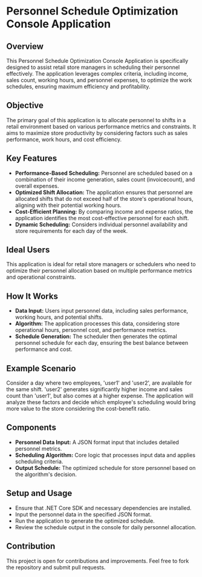 <h1>Personnel Schedule Optimization Console Application</h1>

<h2>Overview</h2>
<p>
    This Personnel Schedule Optimization Console Application is specifically designed to assist retail store managers in scheduling their personnel effectively. The application leverages complex criteria, including income, sales count, working hours, and personnel expenses, to optimize the work schedules, ensuring maximum efficiency and profitability.
</p>

<h2>Objective</h2>
<p>
    The primary goal of this application is to allocate personnel to shifts in a retail environment based on various performance metrics and constraints. It aims to maximize store productivity by considering factors such as sales performance, work hours, and cost efficiency.
</p>

<h2>Key Features</h2>
<ul>
    <li><strong>Performance-Based Scheduling:</strong> Personnel are scheduled based on a combination of their income generation, sales count (invoicecount), and overall expenses.</li>
    <li><strong>Optimized Shift Allocation:</strong> The application ensures that personnel are allocated shifts that do not exceed half of the store's operational hours, aligning with their potential working hours.</li>
    <li><strong>Cost-Efficient Planning:</strong> By comparing income and expense ratios, the application identifies the most cost-effective personnel for each shift.</li>
    <li><strong>Dynamic Scheduling:</strong> Considers individual personnel availability and store requirements for each day of the week.</li>
</ul>

<h2>Ideal Users</h2>
<p>
    This application is ideal for retail store managers or schedulers who need to optimize their personnel allocation based on multiple performance metrics and operational constraints.
</p>

<h2>How It Works</h2>
<ul>
    <li><strong>Data Input:</strong> Users input personnel data, including sales performance, working hours, and potential shifts.</li>
    <li><strong>Algorithm:</strong> The application processes this data, considering store operational hours, personnel cost, and performance metrics.</li>
    <li><strong>Schedule Generation:</strong> The scheduler then generates the optimal personnel schedule for each day, ensuring the best balance between performance and cost.</li>
</ul>

<h2>Example Scenario</h2>
<p>
    Consider a day where two employees, 'user1' and 'user2', are available for the same shift. 'user2' generates significantly higher income and sales count than 'user1', but also comes at a higher expense. The application will analyze these factors and decide which employee's scheduling would bring more value to the store considering the cost-benefit ratio.
</p>

<h2>Components</h2>
<ul>
    <li><strong>Personnel Data Input:</strong> A JSON format input that includes detailed personnel metrics.</li>
    <li><strong>Scheduling Algorithm:</strong> Core logic that processes input data and applies scheduling criteria.</li>
    <li><strong>Output Schedule:</strong> The optimized schedule for store personnel based on the algorithm's decision.</li>
</ul>

<h2>Setup and Usage</h2>
<ul>
    <li>Ensure that .NET Core SDK and necessary dependencies are installed.</li>
    <li>Input the personnel data in the specified JSON format.</li>
    <li>Run the application to generate the optimized schedule.</li>
    <li>Review the schedule output in the console for daily personnel allocation.</li>
</ul>

<h2>Contribution</h2>
<p>
    This project is open for contributions and improvements. Feel free to fork the repository and submit pull requests.
</p>
